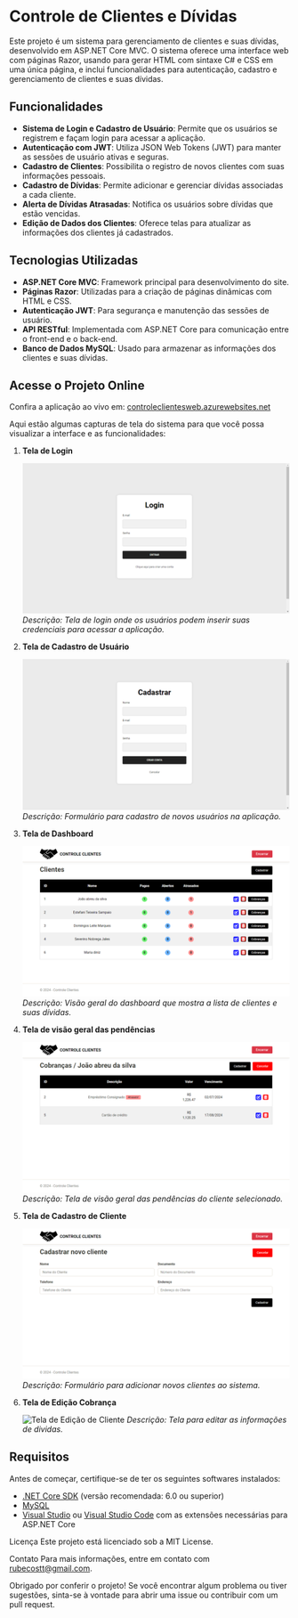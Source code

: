 # Controle de Clientes e Dívidas

Este projeto é um sistema para gerenciamento de clientes e suas dívidas, desenvolvido em ASP.NET Core MVC. O sistema oferece uma interface web com páginas Razor, usando para gerar HTML com sintaxe C# e CSS em uma única página, e inclui funcionalidades para autenticação, cadastro e gerenciamento de clientes e suas dívidas.

## Funcionalidades

- **Sistema de Login e Cadastro de Usuário**: Permite que os usuários se registrem e façam login para acessar a aplicação.
- **Autenticação com JWT**: Utiliza JSON Web Tokens (JWT) para manter as sessões de usuário ativas e seguras.
- **Cadastro de Clientes**: Possibilita o registro de novos clientes com suas informações pessoais.
- **Cadastro de Dívidas**: Permite adicionar e gerenciar dívidas associadas a cada cliente.
- **Alerta de Dívidas Atrasadas**: Notifica os usuários sobre dívidas que estão vencidas.
- **Edição de Dados dos Clientes**: Oferece telas para atualizar as informações dos clientes já cadastrados.

## Tecnologias Utilizadas

- **ASP.NET Core MVC**: Framework principal para desenvolvimento do site.
- **Páginas Razor**: Utilizadas para a criação de páginas dinâmicas com HTML e CSS.
- **Autenticação JWT**: Para segurança e manutenção das sessões de usuário.
- **API RESTful**: Implementada com ASP.NET Core para comunicação entre o front-end e o back-end.
- **Banco de Dados MySQL**: Usado para armazenar as informações dos clientes e suas dívidas.

## Acesse o Projeto Online

Confira a aplicação ao vivo em: [controleclientesweb.azurewebsites.net](https://controleclientesweb.azurewebsites.net/)

Aqui estão algumas capturas de tela do sistema para que você possa visualizar a interface e as funcionalidades:

1. **Tela de Login**

   ![Tela de Login](Img/login.png)
   *Descrição: Tela de login onde os usuários podem inserir suas credenciais para acessar a aplicação.*

2. **Tela de Cadastro de Usuário**

   ![Tela de Cadastro de Usuário](Img/cadastrar.png)
   *Descrição: Formulário para cadastro de novos usuários na aplicação.*

3. **Tela de Dashboard**

   ![Tela de Dashboard](Img/home.png)
   *Descrição: Visão geral do dashboard que mostra a lista de clientes e suas dívidas.*

4. **Tela de visão geral das pendências**

   ![Tela de Cadastro de Cliente](Img/cobrancas.png)
   *Descrição: Tela de visão geral das pendências do cliente selecionado.*

5. **Tela de Cadastro de Cliente**

   ![Tela de Cadastro de Cliente](Img/cadastra-novo-cliente.png)
   *Descrição: Formulário para adicionar novos clientes ao sistema.*

6. **Tela de Edição Cobrança**

   ![Tela de Edição de Cliente](Img/atualizar-cobrança.png)
   *Descrição: Tela para editar as informações de dividas.*

## Requisitos

Antes de começar, certifique-se de ter os seguintes softwares instalados:

- [.NET Core SDK](https://dotnet.microsoft.com/download) (versão recomendada: 6.0 ou superior)
- [MySQL](https://dev.mysql.com/downloads/mysql/)
- [Visual Studio](https://visualstudio.microsoft.com/) ou [Visual Studio Code](https://code.visualstudio.com/) com as extensões necessárias para ASP.NET Core

Licença
Este projeto está licenciado sob a MIT License.

Contato
Para mais informações, entre em contato com rubecostt@gmail.com.

Obrigado por conferir o projeto! Se você encontrar algum problema ou tiver sugestões, sinta-se à vontade para abrir uma issue ou contribuir com um pull request.
   
